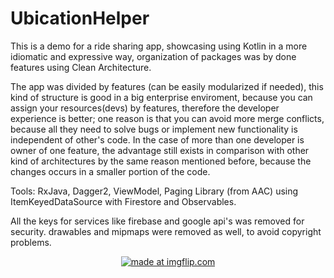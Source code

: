 # UbicationHelper

This is a demo for a ride sharing app, showcasing using Kotlin in a more idiomatic and expressive way, organization of packages was by done features using Clean Architecture.

The app was divided by features (can be easily modularized if needed), this kind of structure is good in a big enterprise enviroment, 
because you can assign your resources(devs) by features, therefore the developer experience is better; one reason is that you can avoid more merge conflicts, because all they need to solve bugs or implement new functionality is independent of other's code.
In the case of more than one developer is owner of one feature, the advantage still exists in comparison with other kind of architectures 
by the same reason mentioned before, because the changes occurs in a smaller portion of the code.

Tools: RxJava, Dagger2, ViewModel, Paging Library (from AAC) using ItemKeyedDataSource with Firestore and Observables. 

All the keys for services like firebase and google api's was removed for security.
drawables and mipmaps were removed as well, to avoid copyright problems.


<p
align="center">
<a href="https://imgflip.com/gif/2lbtu0"><img src="https://i.imgflip.com/2lbtu0.gif" title="made at imgflip.com"/></a>
</p>
<br>
